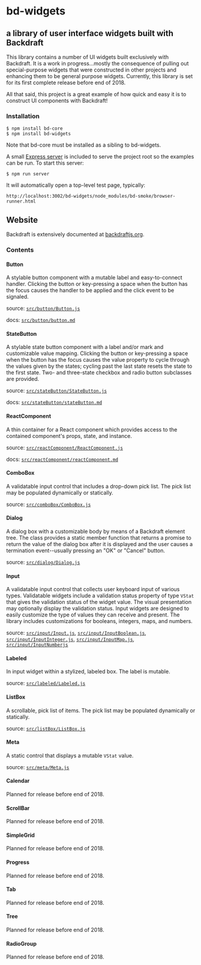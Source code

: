 # bd-widgets
## a library of user interface widgets built with Backdraft

This library contains a number of UI widgets built exclusively with Backdraft. It is a work in progress...mostly the consequence of pulling out special-purpose widgets that were constructed in other projects and enhancing them to be general purpose widgets. Currently, this library is set for its first complete release before end of 2018.

All that said, this project is a great example of how quick and easy it is to construct UI components with Backdraft!

### Installation

```
$ npm install bd-core
$ npm install bd-widgets
```

Note that bd-core must be installed as a sibling to bd-widgets.

A small [Express server](https://github.com/altoviso/bd-widgets/blob/master/httpServer.js) is included to serve the project root so the examples can be run. To start this server:

```
$ npm run server
```

It will automatically open a top-level test page, typically:
```
http://localhost:3002/bd-widgets/node_modules/bd-smoke/browser-runner.html
```
## Website

Backdraft is extensively documented at [backdraftjs.org](https://backdraftjs.org).


### Contents

#### Button
A stylable button component with a mutable label and easy-to-connect handler. Clicking the button or key-pressing a space when the button has the focus causes the handler to be applied and the click event to be signaled.


source: [```src/button/Button.js```](https://github.com/altoviso/bd-widgets/blob/master/src/button/Button.js)

docs: [```src/button/button.md```](https://github.com/altoviso/bd-widgets/blob/master/src/button/button.md)

#### StateButton
A stylable state button component with a label and/or mark and customizable value mapping. Clicking the button or key-pressing a space when the button has the focus causes the value property to cycle through the values given by the states; cycling past the last state resets the state to the first state. Two- and three-state checkbox and radio button subclasses are provided.


source: [```src/stateButton/StateButton.js```](https://github.com/altoviso/bd-widgets/blob/master/src/stateButton/StateButton.js)

docs: [```src/stateButton/stateButton.md```](https://github.com/altoviso/bd-widgets/blob/master/src/stateButton/stateButton.md)


#### ReactComponent
A thin container for a React component which provides access to the contained component's props, state, and instance.

source: [```src/reactComponent/ReactComponent.js```](https://github.com/altoviso/bd-widgets/blob/master/src/reactComponent/ReactComponent.js)

docs: [```src/reactComponent/reactComponent.md```](https://github.com/altoviso/bd-widgets/blob/master/src/reactComponent/reactComponent.md)

#### ComboBox
A validatable input control that includes a drop-down pick list. The pick list may be populated dynamically or statically.

source: [```src/comboBox/ComboBox.js```](https://github.com/altoviso/bd-widgets/blob/master/src/comboBox/ComboBox.js)

#### Dialog
A dialog box with a customizable body by means of a Backdraft element tree. The class provides a static member function that returns a promise to return the value of the dialog box after it is displayed and the user causes a termination event--usually pressing an "OK" or "Cancel" button.

source: [```src/dialog/Dialog.js```](https://github.com/altoviso/bd-widgets/blob/master/src/dialog/Dialog.js)

#### Input
A validatable input control that collects user keyboard input of various types. Validatable widgets include a validation status property of type `VStat` that gives the validation status of the widget value. The visual presentation may optionally display the validation status. Input widgets are designed to easily customize the type of values they can receive and present. The library includes customizations for booleans, integers, maps, and numbers.

source: [```src/input/Input.js```](https://github.com/altoviso/bd-widgets/blob/master/src/input/Input.js), 
[```src/input/InputBoolean.js```](https://github.com/altoviso/bd-widgets/blob/master/src/input/InputBoolean.js),
[```src/input/InputInteger.js```](https://github.com/altoviso/bd-widgets/blob/master/src/input/InputInteger.js),
[```src/input/InputMap.js```](https://github.com/altoviso/bd-widgets/blob/master/src/input/InputMap.js),
[```src/input/InputNumberjs```](https://github.com/altoviso/bd-widgets/blob/master/src/input/InputNumberjs.js)

#### Labeled
In input widget within a stylized, labeled box. The label is mutable.

source: [```src/labeled/Labeled.js```](https://github.com/altoviso/bd-widgets/blob/master/src/labeled/Labeled.js)

#### ListBox
A scrollable, pick list of items. The pick list may be populated dynamically or statically.

source: [```src/listBox/ListBox.js```](https://github.com/altoviso/bd-widgets/blob/master/src/listBox/ListBox.js)

#### Meta
A static control that displays a mutable `VStat` value.

source: [```src/meta/Meta.js```](https://github.com/altoviso/bd-widgets/blob/master/src/meta/Meta.js)

#### Calendar
Planned for release before end of 2018.


#### ScrollBar
Planned for release before end of 2018.

#### SimpleGrid
Planned for release before end of 2018.

#### Progress
Planned for release before end of 2018.

#### Tab
Planned for release before end of 2018.

#### Tree
Planned for release before end of 2018.

#### RadioGroup
Planned for release before end of 2018.
